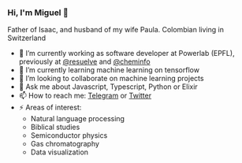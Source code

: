 ### Hi, I'm Miguel 👋
Father of Isaac, and husband of my wife Paula. Colombian living in Switzerland
- 🔭 I’m currently working as software developer at Powerlab (EPFL), previously at [@resuelve](https://github.com/resuelve) and [@cheminfo](https://github.com/cheminfo)
- 🌱 I’m currently learning machine learning on tensorflow
- 👯 I’m looking to collaborate on machine learning projects
- 💬 Ask me about Javascript, Typescript, Python or Elixir
- 📫 How to reach me: [Telegram](https://t.me/MiguelAsencio) or [Twitter](https://twitter.com/maasencioh)
- ⚡ Areas of interest:
  - Natural language processing
  - Biblical studies
  - Semiconductor physics
  - Gas chromatography
  - Data visualization

